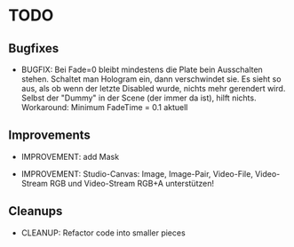
TODO
====

Bugfixes
--------

- BUGFIX: 
  Bei Fade=0 bleibt mindestens die Plate bein Ausschalten stehen. Schaltet man Hologram ein, dann verschwindet sie.
  Es sieht so aus, als ob wenn der letzte Disabled wurde, nichts mehr gerendert wird.
  Selbst der "Dummy" in der Scene (der immer da ist), hilft nichts.
  Workaround: Minimum FadeTime = 0.1 aktuell

Improvements
------------

- IMPROVEMENT:
  add Mask

- IMPROVEMENT:
  Studio-Canvas: Image, Image-Pair, Video-File, Video-Stream RGB und
  Video-Stream RGB+A unterstützen!

Cleanups
--------

- CLEANUP:
  Refactor code into smaller pieces

